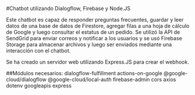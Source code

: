 #Chatbot utilizando Dialogflow, Firebase y Node.JS

Este chatbot es capaz de responder preguntas frecuentes, guardar y leer datos de una base de datos de Firestore, agregar filas a una hoja de cálculo de Google y luego consultar el estatus de un pedido. Se utilizó la API de SendGrid para enviar correos y notificar a los usuarios y se usó Firebase Storage para almacenar archivos y luego ser enviados mediante una interacción con el chatbot. 

Se ha creado un servidor web utilizando Express.JS para crear el webhook.

##Módulos necesarios:
dialogflow-fulfillment
actions-on-google
@google-cloud/dialogflow
@google-cloud/local-auth
firebase-admin
cors
axios
dotenv
googleapis
express